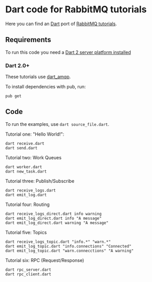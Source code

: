 # Dart code for RabbitMQ tutorials

Here you can find an [Dart](https://www.dartlang.org/) port of
[RabbitMQ tutorials](http://www.rabbitmq.com/getstarted.html).


## Requirements

To run this code you need a [Dart 2 server platform installed](https://www.dartlang.org/tools/sdk#install)

### Dart 2.0+

These tutorials use [dart_amqp](https://github.com/achilleasa/dart_amqp).

To install dependencies with pub, run:

    pub get

## Code

To run the examples, use `dart source_file.dart`.

Tutorial one: "Hello World!":

    dart receive.dart
    dart send.dart

Tutorial two: Work Queues

    dart worker.dart
    dart new_task.dart

Tutorial three: Publish/Subscribe

    dart receive_logs.dart
    dart emit_log.dart

Tutorial four: Routing

    dart receive_logs_direct.dart info warning
    dart emit_log_direct.dart info "A message"
    dart emit_log_direct.dart warning "A message"

Tutorial five: Topics

    dart receive_logs_topic.dart "info.*" "warn.*"
    dart emit_log_topic.dart "info.connections" "Connected"
    dart emit_log_topic.dart "warn.connecctions" "A warning"

Tutorial six: RPC (Request/Response)

    dart rpc_server.dart
    dart rpc_client.dart
